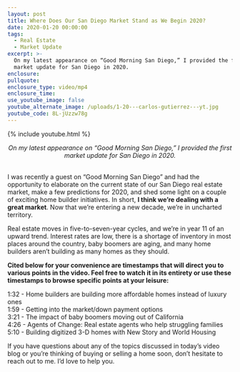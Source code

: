 ```yaml
---
layout: post
title: Where Does Our San Diego Market Stand as We Begin 2020?
date: 2020-01-20 00:00:00
tags:
  - Real Estate
  - Market Update
excerpt: >-
  On my latest appearance on “Good Morning San Diego,” I provided the first
  market update for San Diego in 2020.
enclosure:
pullquote:
enclosure_type: video/mp4
enclosure_time:
use_youtube_image: false
youtube_alternate_image: /uploads/1-20---carlos-gutierrez---yt.jpg
youtube_code: 8L-jUzzw78g
---
```


{% include youtube.html %}

<center><em>On my latest appearance on &ldquo;Good Morning San Diego,&rdquo; I provided the first market update for San Diego in 2020.</em></center>

<br>I was recently a guest on “Good Morning San Diego” and had the opportunity to elaborate on the current state of our San Diego real estate market, make a few predictions for 2020, and shed some light on a couple of exciting home builder initiatives. In short, **I think we’re dealing with a great market**. Now that we’re entering a new decade, we’re in uncharted territory.

Real estate moves in five-to-seven-year cycles, and we’re in year 11 of an upward trend. Interest rates are low, there is a shortage of inventory in most places around the country, baby boomers are aging, and many home builders aren’t building as many homes as they should.

**Cited below for your convenience are timestamps that will direct you to various points in the video. Feel free to watch it in its entirety or use these timestamps to browse specific points at your leisure:**

1:32 - Home builders are building more affordable homes instead of luxury ones<br>1:59 - Getting into the market/down payment options<br>3:21 - The impact of baby boomers moving out of California<br>4:26 - Agents of Change: Real estate agents who help struggling families<br>5:10 - Building digitized 3-D homes with New Story and World Housing

If you have questions about any of the topics discussed in today’s video blog or you’re thinking of buying or selling a home soon, don’t hesitate to reach out to me. I’d love to help you.